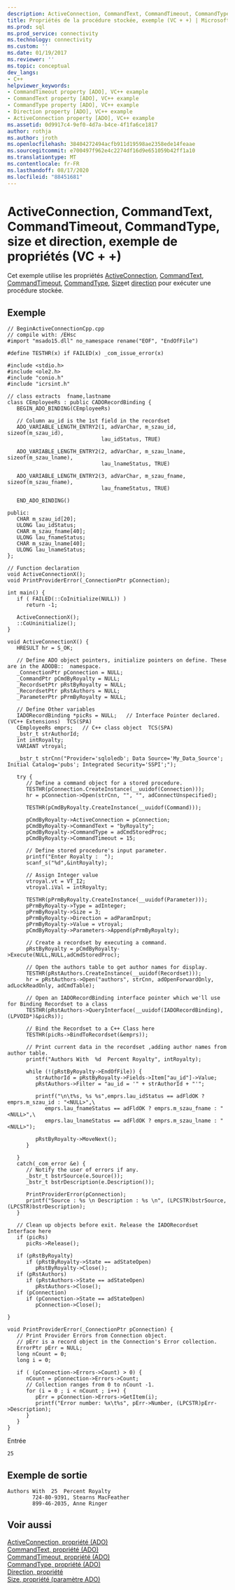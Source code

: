 ```yaml
---
description: ActiveConnection, CommandText, CommandTimeout, CommandType, size et direction, exemple de propriétés (VC + +)
title: Propriétés de la procédure stockée, exemple (VC + +) | Microsoft Docs
ms.prod: sql
ms.prod_service: connectivity
ms.technology: connectivity
ms.custom: ''
ms.date: 01/19/2017
ms.reviewer: ''
ms.topic: conceptual
dev_langs:
- C++
helpviewer_keywords:
- CommandTimeout property [ADO], VC++ example
- CommandText property [ADO], VC++ example
- CommandType property [ADO], VC++ example
- Direction property [ADO], VC++ example
- ActiveConnection property [ADO], VC++ example
ms.assetid: 0d9917c4-9ef0-4d7a-b4ce-4f1fa6ce1817
author: rothja
ms.author: jroth
ms.openlocfilehash: 38404272494acfb911d19598ae2358ede14feaae
ms.sourcegitcommit: e700497f962e4c2274df16d9e651059b42ff1a10
ms.translationtype: MT
ms.contentlocale: fr-FR
ms.lasthandoff: 08/17/2020
ms.locfileid: "88451681"
---
```

# <a name="activeconnection-commandtext-commandtimeout-commandtype-size-and-direction-properties-example-vc"></a>ActiveConnection, CommandText, CommandTimeout, CommandType, size et direction, exemple de propriétés (VC + +)
Cet exemple utilise les propriétés [ActiveConnection](../../../ado/reference/ado-api/activeconnection-property-ado.md), [CommandText](../../../ado/reference/ado-api/commandtext-property-ado.md), [CommandTimeout](../../../ado/reference/ado-api/commandtimeout-property-ado.md), [CommandType](../../../ado/reference/ado-api/commandtype-property-ado.md), [Size](../../../ado/reference/ado-api/size-property-ado-parameter.md)et [direction](../../../ado/reference/ado-api/direction-property.md) pour exécuter une procédure stockée.  
  
## <a name="example"></a>Exemple  
  
```  
// BeginActiveConnectionCpp.cpp  
// compile with: /EHsc  
#import "msado15.dll" no_namespace rename("EOF", "EndOfFile")  
  
#define TESTHR(x) if FAILED(x) _com_issue_error(x)  
  
#include <stdio.h>  
#include <ole2.h>  
#include "conio.h"  
#include "icrsint.h"  
  
// class extracts  fname,lastname  
class CEmployeeRs : public CADORecordBinding {  
   BEGIN_ADO_BINDING(CEmployeeRs)  
  
   // Column au_id is the 1st field in the recordset     
   ADO_VARIABLE_LENGTH_ENTRY2(1, adVarChar, m_szau_id, sizeof(m_szau_id),   
                              lau_idStatus, TRUE)  
  
   ADO_VARIABLE_LENGTH_ENTRY2(2, adVarChar, m_szau_lname, sizeof(m_szau_lname),   
                              lau_lnameStatus, TRUE)  
  
   ADO_VARIABLE_LENGTH_ENTRY2(3, adVarChar, m_szau_fname, sizeof(m_szau_fname),   
                              lau_fnameStatus, TRUE)  
  
   END_ADO_BINDING()  
  
public:  
   CHAR m_szau_id[20];  
   ULONG lau_idStatus;  
   CHAR m_szau_fname[40];  
   ULONG lau_fnameStatus;  
   CHAR m_szau_lname[40];  
   ULONG lau_lnameStatus;  
};  
  
// Function declaration  
void ActiveConnectionX();  
void PrintProviderError(_ConnectionPtr pConnection);  
  
int main() {  
   if ( FAILED(::CoInitialize(NULL)) )  
      return -1;  
  
   ActiveConnectionX();  
   ::CoUninitialize();  
}  
  
void ActiveConnectionX() {  
   HRESULT hr = S_OK;    
  
   // Define ADO object pointers, initialize pointers on define. These are in the ADODB::  namespace.  
   _ConnectionPtr pConnection = NULL;  
   _CommandPtr pCmdByRoyalty = NULL;  
   _RecordsetPtr pRstByRoyalty = NULL;  
   _RecordsetPtr pRstAuthors = NULL;  
   _ParameterPtr pPrmByRoyalty = NULL;  
  
   // Define Other variables  
   IADORecordBinding *picRs = NULL;   // Interface Pointer declared.(VC++ Extensions)  TCS(SPA)  
   CEmployeeRs emprs;   // C++ class object  TCS(SPA)  
   _bstr_t strAuthorId;  
   int intRoyalty;  
   VARIANT vtroyal;  
  
   _bstr_t strCnn("Provider='sqloledb'; Data Source='My_Data_Source'; Initial Catalog='pubs'; Integrated Security='SSPI';");  
  
   try {  
      // Define a command object for a stored procedure.   
      TESTHR(pConnection.CreateInstance(__uuidof(Connection)));  
      hr = pConnection->Open(strCnn, "", "", adConnectUnspecified);  
  
      TESTHR(pCmdByRoyalty.CreateInstance(__uuidof(Command)));  
  
      pCmdByRoyalty->ActiveConnection = pConnection;  
      pCmdByRoyalty->CommandText = "byRoyalty";  
      pCmdByRoyalty->CommandType = adCmdStoredProc;  
      pCmdByRoyalty->CommandTimeout = 15;  
  
      // Define stored procedure's input parameter.   
      printf("Enter Royalty :  ");  
      scanf_s("%d",&intRoyalty);  
  
      // Assign Integer value   
      vtroyal.vt = VT_I2;  
      vtroyal.iVal = intRoyalty;  
  
      TESTHR(pPrmByRoyalty.CreateInstance(__uuidof(Parameter)));  
      pPrmByRoyalty->Type = adInteger;  
      pPrmByRoyalty->Size = 3;  
      pPrmByRoyalty->Direction = adParamInput;  
      pPrmByRoyalty->Value = vtroyal;  
      pCmdByRoyalty->Parameters->Append(pPrmByRoyalty);  
  
      // Create a recordset by executing a command.  
      pRstByRoyalty = pCmdByRoyalty->Execute(NULL,NULL,adCmdStoredProc);   
  
      // Open the authors table to get author names for display.   
      TESTHR(pRstAuthors.CreateInstance(__uuidof(Recordset)));  
      hr = pRstAuthors->Open("authors", strCnn, adOpenForwardOnly, adLockReadOnly, adCmdTable);  
  
      // Open an IADORecordBinding interface pointer which we'll use for Binding Recordset to a class  
      TESTHR(pRstAuthors->QueryInterface(__uuidof(IADORecordBinding), (LPVOID*)&picRs));  
  
      // Bind the Recordset to a C++ Class here  
      TESTHR(picRs->BindToRecordset(&emprs));  
  
      // Print current data in the recordset ,adding author names from author table.   
      printf("Authors With  %d  Percent Royalty", intRoyalty);  
  
      while (!(pRstByRoyalty->EndOfFile)) {  
         strAuthorId = pRstByRoyalty->Fields->Item["au_id"]->Value;  
         pRstAuthors->Filter = "au_id = '" + strAuthorId + "'";  
  
         printf("\n\t%s, %s %s",emprs.lau_idStatus == adFldOK ? emprs.m_szau_id : "<NULL>",\  
            emprs.lau_fnameStatus == adFldOK ? emprs.m_szau_fname : "<NULL>",\  
            emprs.lau_lnameStatus == adFldOK ? emprs.m_szau_lname : "<NULL>");  
  
         pRstByRoyalty->MoveNext();   
      }  
  
   }  
   catch(_com_error &e) {  
      // Notify the user of errors if any.  
      _bstr_t bstrSource(e.Source());  
      _bstr_t bstrDescription(e.Description());  
  
      PrintProviderError(pConnection);  
      printf("Source : %s \n Description : %s \n", (LPCSTR)bstrSource, (LPCSTR)bstrDescription);  
   }  
  
   // Clean up objects before exit. Release the IADORecordset Interface here  
   if (picRs)   
      picRs->Release();  
  
   if (pRstByRoyalty)  
      if (pRstByRoyalty->State == adStateOpen)  
         pRstByRoyalty->Close();  
   if (pRstAuthors)  
      if (pRstAuthors->State == adStateOpen)  
         pRstAuthors->Close();  
   if (pConnection)  
      if (pConnection->State == adStateOpen)  
         pConnection->Close();  
  
}  
  
void PrintProviderError(_ConnectionPtr pConnection) {  
   // Print Provider Errors from Connection object.  
   // pErr is a record object in the Connection's Error collection.  
   ErrorPtr pErr = NULL;  
   long nCount = 0;  
   long i = 0;  
  
   if ( (pConnection->Errors->Count) > 0) {  
      nCount = pConnection->Errors->Count;  
      // Collection ranges from 0 to nCount -1.  
      for (i = 0 ; i < nCount ; i++) {  
         pErr = pConnection->Errors->GetItem(i);  
         printf("Error number: %x\t%s", pErr->Number, (LPCSTR)pErr->Description);  
      }  
   }  
}  
```  
  
 Entrée  
  
```  
25  
```  
  
## <a name="sample-output"></a>Exemple de sortie  
  
```  
Authors With  25  Percent Royalty  
        724-80-9391, Stearns MacFeather  
        899-46-2035, Anne Ringer  
```  
  
## <a name="see-also"></a>Voir aussi  
 [ActiveConnection, propriété (ADO)](../../../ado/reference/ado-api/activeconnection-property-ado.md)   
 [CommandText, propriété (ADO)](../../../ado/reference/ado-api/commandtext-property-ado.md)   
 [CommandTimeout, propriété (ADO)](../../../ado/reference/ado-api/commandtimeout-property-ado.md)   
 [CommandType, propriété (ADO)](../../../ado/reference/ado-api/commandtype-property-ado.md)   
 [Direction, propriété](../../../ado/reference/ado-api/direction-property.md)   
 [Size, propriété (paramètre ADO)](../../../ado/reference/ado-api/size-property-ado-parameter.md)
